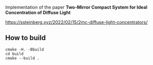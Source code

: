 Implementation of the paper <b>Two-Mirror Compact System for Ideal Concentration of Diffuse Light</b>

https://ssteinberg.xyz/2022/02/15/2mc-diffuse-light-concentrators/


## How to build

```
cmake -H. -Bbuild
cd build
cmake --build .
```

